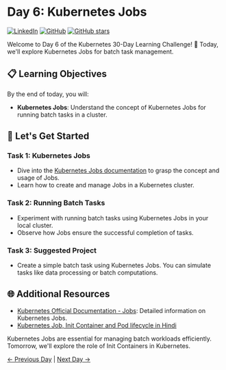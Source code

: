 # Day 6: Kubernetes Jobs
[![LinkedIn](https://img.shields.io/badge/Connect%20with%20me%20on-LinkedIn-blue.svg)](https://www.linkedin.com/in/aman-devops/)
[![GitHub](https://img.shields.io/github/stars/AmanPathak-DevOps.svg?style=social)](https://github.com/AmanPathak-DevOps)
[![GitHub stars](https://img.shields.io/github/stars/AmanPathak-DevOps/30DaysOfKubernetes)](https://github.com/AmanPathak-DevOps/30DaysOfKubernetes/stargazers)

Welcome to Day 6 of the Kubernetes 30-Day Learning Challenge! 🚀 Today, we'll explore Kubernetes Jobs for batch task management.

## 📋 Learning Objectives

By the end of today, you will:
- **Kubernetes Jobs**: Understand the concept of Kubernetes Jobs for running batch tasks in a cluster.

## 🚀 Let's Get Started

### Task 1: Kubernetes Jobs
- Dive into the [Kubernetes Jobs documentation](https://kubernetes.io/docs/concepts/workloads/controllers/job/) to grasp the concept and usage of Jobs.
- Learn how to create and manage Jobs in a Kubernetes cluster.

### Task 2: Running Batch Tasks
- Experiment with running batch tasks using Kubernetes Jobs in your local cluster.
- Observe how Jobs ensure the successful completion of tasks.

### Task 3: Suggested Project
- Create a simple batch task using Kubernetes Jobs. You can simulate tasks like data processing or batch computations.

## 🌐 Additional Resources

- [Kubernetes Official Documentation - Jobs](https://kubernetes.io/docs/concepts/workloads/controllers/job/): Detailed information on Kubernetes Jobs.
- [Kubernetes Job, Init Container and Pod lifecycle in Hindi](https://youtu.be/BqHAoaXbz1A?si=Fd-mU-jNzaM2Fb7G)

Kubernetes Jobs are essential for managing batch workloads efficiently. Tomorrow, we'll explore the role of Init Containers in Kubernetes.

[← Previous Day](../Day05/README.md) | [Next Day →](../Day07/README.md)